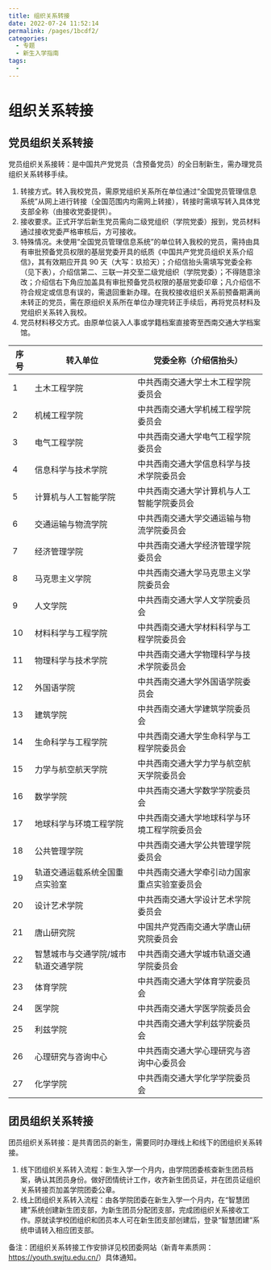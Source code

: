 ```yaml
---
title: 组织关系转接
date: 2022-07-24 11:52:14
permalink: /pages/1bcdf2/
categories:
  - 专题
  - 新生入学指南
tags:
  -
---
```


<!-- markdownlint-disable MD025 MD033 -->

# 组织关系转接

## 党员组织关系转接

党员组织关系接转：是中国共产党党员（含预备党员）的全日制新生，需办理党员组织关系转移手续。

1. 转接方式。转入我校党员，需原党组织关系所在单位通过“全国党员管理信息系统”从网上进行转接（全国范围内均需网上转接），转接时需填写转入具体党支部全称（由接收党委提供）。
2. 接收要求。正式开学后新生党员需向二级党组织（学院党委）报到，党员材料通过接收党委严格审核后，方可接收。
3. 特殊情况。未使用“全国党员管理信息系统”的单位转入我校的党员，需持由具有审批预备党员权限的基层党委开具的纸质《中国共产党党员组织关系介绍信》，其有效期应开具 90 天（大写：玖拾天）；介绍信抬头需填写党委全称（见下表），介绍信第二、三联一并交至二级党组织（学院党委）；不得随意涂改；介绍信右下角应加盖具有审批预备党员权限的基层党委印章；凡介绍信不符合规定或信息有误的，需退回重新办理。在我校接收组织关系前预备期满尚未转正的党员，需在原组织关系所在单位办理完转正手续后，再将党员材料及党组织关系转入我校。
4. 党员材料移交方式。由原单位装入人事或学籍档案直接寄至西南交通大学档案馆。

| 序号 | 转入单位                            | 党委全称（介绍信抬头）                       |
| ---- | ----------------------------------- | -------------------------------------------- |
| 1    | 土木工程学院                        | 中共西南交通大学土木工程学院委员会           |
| 2    | 机械工程学院                        | 中共西南交通大学机械工程学院委员会           |
| 3    | 电气工程学院                        | 中共西南交通大学电气工程学院委员会           |
| 4    | 信息科学与技术学院                  | 中共西南交通大学信息科学与技术学院委员会     |
| 5    | 计算机与人工智能学院                | 中共西南交通大学计算机与人工智能学院委员会   |
| 6    | 交通运输与物流学院                  | 中共西南交通大学交通运输与物流学院委员会     |
| 7    | 经济管理学院                        | 中共西南交通大学经济管理学院委员会           |
| 8    | 马克思主义学院                      | 中共西南交通大学马克思主义学院委员会         |
| 9    | 人文学院                            | 中共西南交通大学人文学院委员会               |
| 10   | 材料科学与工程学院                  | 中共西南交通大学材料科学与工程学院委员会     |
| 11   | 物理科学与技术学院                  | 中共西南交通大学物理科学与技术学院委员会     |
| 12   | 外国语学院                          | 中共西南交通大学外国语学院委员会             |
| 13   | 建筑学院                            | 中共西南交通大学建筑学院委员会               |
| 14   | 生命科学与工程学院                  | 中共西南交通大学生命科学与工程学院委员会     |
| 15   | 力学与航空航天学院                  | 中共西南交通大学力学与航空航天学院委员会     |
| 16   | 数学学院                            | 中共西南交通大学数学学院委员会               |
| 17   | 地球科学与环境工程学院              | 中共西南交通大学地球科学与环境工程学院委员会 |
| 18   | 公共管理学院                        | 中共西南交通大学公共管理学院委员会           |
| 19   | 轨道交通运载系统全国重点实验室      | 中共西南交通大学牵引动力国家重点实验室委员会 |
| 20   | 设计艺术学院                        | 中共西南交通大学设计艺术学院委员会           |
| 21   | 唐山研究院                          | 中国共产党西南交通大学唐山研究院委员会       |
| 22   | 智慧城市与交通学院/城市轨道交通学院 | 中共西南交通大学城市轨道交通学院委员会       |
| 23   | 体育学院                            | 中共西南交通大学体育学院委员会               |
| 24   | 医学院                              | 中共西南交通大学医学院委员会                 |
| 25   | 利兹学院                            | 中共西南交通大学利兹学院委员会               |
| 26   | 心理研究与咨询中心                  | 中共西南交通大学心理研究与咨询中心委员会     |
| 27   | 化学学院                            | 中共西南交通大学化学学院委员会               |

## 团员组织关系转接

团员组织关系转接：是共青团员的新生，需要同时办理线上和线下的团组织关系转接。

1. 线下团组织关系转入流程：新生入学一个月内，由学院团委核查新生团员档案，确认其团员身份。做好团情统计工作，收齐新生团员证，并在团员证组织关系转接页加盖学院团委公章。
2. 线上团组织关系转入流程：由各学院团委在新生入学一个月内，在“智慧团建”系统创建新生团支部，为新生团员分配团支部，完成团组织关系接收工作。原就读学校团组织和团员本人可在新生团支部创建后，登录“智慧团建”系统申请转入相应团支部。

备注：团组织关系转接工作安排详见校团委网站（新青年素质网：<https://youth.swjtu.edu.cn/>）具体通知。
